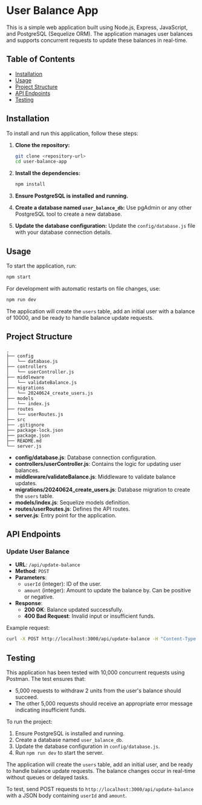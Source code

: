 # User Balance App

This is a simple web application built using Node.js, Express, JavaScript, and PostgreSQL (Sequelize ORM). The application manages user balances and supports concurrent requests to update these balances in real-time.

## Table of Contents

- [Installation](#installation)
- [Usage](#usage)
- [Project Structure](#project-structure)
- [API Endpoints](#api-endpoints)
- [Testing](#testing)

## Installation

To install and run this application, follow these steps:

1. **Clone the repository:**

   ```sh
   git clone <repository-url>
   cd user-balance-app
   ```

2. **Install the dependencies:**

   ```sh
   npm install
   ```

3. **Ensure PostgreSQL is installed and running.**

4. **Create a database named `user_balance_db`:**
   Use pgAdmin or any other PostgreSQL tool to create a new database.

5. **Update the database configuration:**
   Update the `config/database.js` file with your database connection details.

## Usage

To start the application, run:

```sh
npm start
```

For development with automatic restarts on file changes, use:

```sh
npm run dev
```

The application will create the `users` table, add an initial user with a balance of 10000, and be ready to handle balance update requests.

## Project Structure

```
.
├── config
│   └── database.js
├── controllers
│   └── userController.js
├── middleware
│   └── validateBalance.js
├── migrations
│   └── 20240624_create_users.js
├── models
│   └── index.js
├── routes
│   └── userRoutes.js
├── src
├── .gitignore
├── package-lock.json
├── package.json
├── README.md
└── server.js
```

- **config/database.js**: Database connection configuration.
- **controllers/userController.js**: Contains the logic for updating user balances.
- **middleware/validateBalance.js**: Middleware to validate balance updates.
- **migrations/20240624_create_users.js**: Database migration to create the `users` table.
- **models/index.js**: Sequelize models definition.
- **routes/userRoutes.js**: Defines the API routes.
- **server.js**: Entry point for the application.

## API Endpoints

### Update User Balance

- **URL**: `/api/update-balance`
- **Method**: `POST`
- **Parameters**:
  - `userId` (integer): ID of the user.
  - `amount` (integer): Amount to update the balance by. Can be positive or negative.
- **Response**:
  - **200 OK**: Balance updated successfully.
  - **400 Bad Request**: Invalid input or insufficient funds.

Example request:

```sh
curl -X POST http://localhost:3000/api/update-balance -H "Content-Type: application/json" -d '{"userId": 1, "amount": -2}'
```

## Testing

This application has been tested with 10,000 concurrent requests using Postman. The test ensures that:

- 5,000 requests to withdraw 2 units from the user's balance should succeed.
- The other 5,000 requests should receive an appropriate error message indicating insufficient funds.

To run the project:

1. Ensure PostgreSQL is installed and running.
2. Create a database named `user_balance_db`.
3. Update the database configuration in `config/database.js`.
4. Run `npm run dev` to start the server.

The application will create the `users` table, add an initial user, and be ready to handle balance update requests. The balance changes occur in real-time without queues or delayed tasks.

To test, send POST requests to `http://localhost:3000/api/update-balance` with a JSON body containing `userId` and `amount`.
